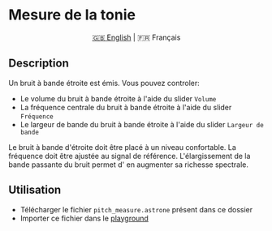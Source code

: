 # Mesure de la tonie

<p align="center">
  <a href="https://github.com/Jerboas86/astrone-feedback/blob/master/examples/pitch_measure/lang/en">🇬🇧 English</a> |
  <span>🇫🇷 Français</span>
</p>

## Description

Un bruit à bande étroite est émis. Vous pouvez controler:

- Le volume du bruit à bande étroite à l'aide du slider `Volume`
- La fréquence centrale du bruit à bande étroite à l'aide du slider `Fréquence`
- Le largeur de bande du bruit à bande étroite à l'aide du slider `Largeur de bande`

Le bruit à bande d'étroite doit être placé à un niveau confortable. La fréquence doit être ajustée au signal de référence.
L'élargissement de la bande passante du bruit permet d' en augmenter sa richesse spectrale.

## Utilisation

- Télécharger le fichier `pitch_measure.astrone` présent dans ce dossier
- Importer ce fichier dans le [playground](https://www.astrone.app/playground)
